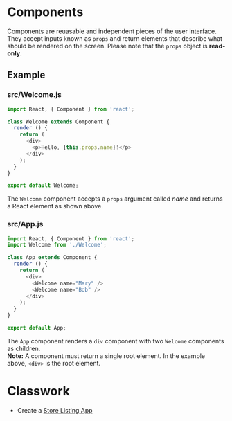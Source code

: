 # Components
Components are reuasable and independent pieces of the user interface.  They accept
inputs known as `props` and return elements that describe what should be rendered on the screen.
Please note that the `props` object is **read-only**.

## Example
### src/Welcome.js
```javascript
import React, { Component } from 'react';

class Welcome extends Component {
  render () {
    return (
      <div>
        <p>Hello, {this.props.name}!</p>
      </div>
    );
  }
}

export default Welcome;
```
The `Welcome` component accepts a `props` argument called *name* and returns a React element
as shown above.

### src/App.js
```javascript
import React, { Component } from 'react';
import Welcome from './Welcome';

class App extends Component {
  render () {
    return (
      <div>
        <Welcome name="Mary" />
        <Welcome name="Bob" />
      </div>
    );
  }
}

export default App;
```

The `App` component renders a `div` component with two `Welcome` components as children.  
**Note:** A component must return a single root element.  In the example above, `<div>` is the root element.

# Classwork
* Create a [Store Listing App](https://github.com/AryanJ-NYC/web-curriculum/blob/master/lessons/react/projects/store-listing/README.md)
